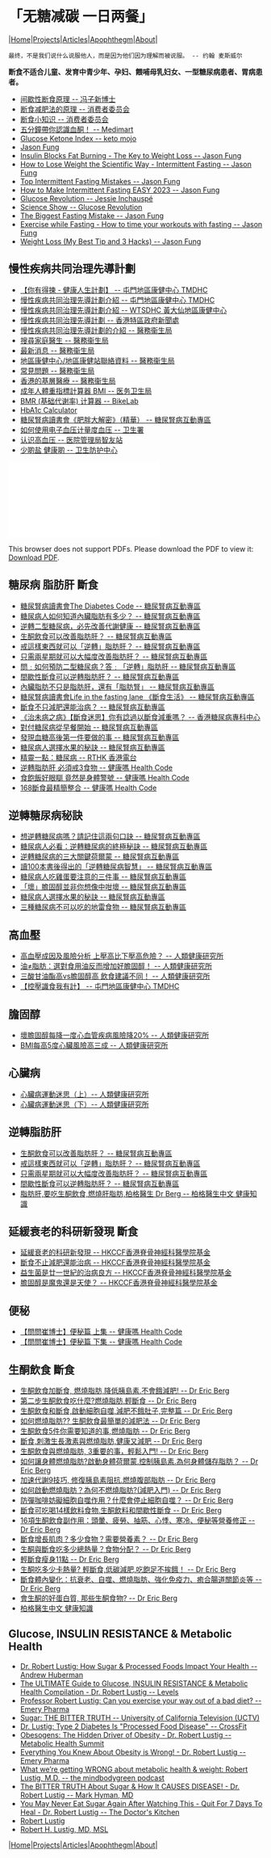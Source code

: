 # 「无糖减碳 一日两餐」

|[Home](/README.md)|[Projects](/projects.md)|[Articles](/articles.md)|[Apophthegm](/apophthegm.md)|[About](/about.md)|

```
最终，不是我们说什么说服他人，而是因为他们因为理解而被说服。 -- 约翰 麦斯威尔
```

**断食不适合儿童、发育中青少年、孕妇、餵哺母乳妇女、一型糖尿病患者、胃病患者。**   

- [间歇性断食原理 -- 冯子新博士](/fasting_theory.md)   
- [断食减肥法的原理 -- 消费者委员会](https://www.consumer.org.hk/sc/article/550-intermittent-fasting/550-intermittent-fasting-principle#tab)    
- [断食小知识 -- 消费者委员会](https://www.consumer.org.hk/sc/article/550-intermittent-fasting/550-intermittent-fasting-knowledge#tab)    
- [五分鐘帶你認識血酮！ -- Medimart ](https://www.medimart.com.hk/5-mins-ketone-ketosis-keto-diet)  
- [Glucose Ketone Index -- keto mojo](https://keto-mojo.com/glucose-ketone-index-gki/)  
- [Jason Fung](https://www.youtube.com/@MyChannel-j3r)  
- [Insulin Blocks Fat Burning - The Key to Weight Loss -- Jason Fung](https://www.youtube.com/watch?v=Y92SE4j_m50)  
- [How to Lose Weight the Scientific Way - Intermittent Fasting -- Jason Fung](https://www.youtube.com/watch?v=6aiR1mFD7Gw)  
- [Top Intermittent Fasting Mistakes -- Jason Fung](https://www.youtube.com/watch?v=1Gmyqs5bTbc)  
- [How to Make Intermittent Fasting EASY 2023 -- Jason Fung](https://www.youtube.com/watch?v=9PdjjrhW5uA)  
- [Glucose Revolution -- Jessie Inchauspé](https://www.youtube.com/@GlucoseRevolution)  
- [Science Show -- Glucose Revolution](https://www.youtube.com/watch?v=J6KHmymKE9M&list=PLANGBhsiwLJJ_dm8Lfxj7fQuWhdPGeIxX)  
- [The Biggest Fasting Mistake -- Jason Fung](https://www.youtube.com/watch?v=r6vkEIeBj_E)  
- [Exercise while Fasting - How to time your workouts with fasting -- Jason Fung](https://www.youtube.com/watch?v=Hun9pmORChw)  
- [Weight Loss (My Best Tip and 3 Hacks) -- Jason Fung](https://www.youtube.com/watch?v=JzUmK2zkOvM)  

## 慢性疾病共同治理先導計劃

- [【你有得揀 - 健康人生計劃】 -- 屯門地區康健中心 TMDHC](https://www.youtube.com/watch?v=LMXZB8TizkQ)  
- [慢性疾病共同治理先導計劃介紹 -- 屯門地區康健中心 TMDHC](https://www.youtube.com/watch?v=O0g_a78pg1s)  
- [慢性疾病共同治理先導計劃介紹 -- WTSDHC 黃大仙地區康健中心 ](https://www.youtube.com/watch?v=5YTqZ2_p_pc)  
- [慢性疾病共同治理先導計劃 -- 香港特區政府新聞處](https://www.youtube.com/watch?v=RwgQMLFufF4)  
- [慢性疾病共同治理先導計劃的介紹 -- 醫務衞生局](https://www.primaryhealthcare.gov.hk/cdcc/tc/gp/introduction.html)  
- [搜尋家庭醫生 -- 醫務衞生局](https://www.primaryhealthcare.gov.hk/cdcc/tc/gp/doctor_search.html)  
- [最新消息 -- 醫務衞生局](https://www.primaryhealthcare.gov.hk/cdcc/tc/gp/news.html)  
- [地區康健中心/地區康健站聯絡資料 -- 醫務衞生局](https://www.primaryhealthcare.gov.hk/cdcc/tc/gp/dhc_list.html)  
- [常見問題 -- 醫務衞生局](https://www.primaryhealthcare.gov.hk/cdcc/tc/gp/faq.html)  
- [香港的基層醫療 -- 醫務衞生局](https://www.primaryhealthcare.gov.hk/cdcc/tc/gp/primary_healthcare_in_hk.html)  
- [成年人體重指標計算器 BMI -- 医务卫生局](https://www.dhc.gov.hk/tc/bmi_calculator.html)  
- [BMR (基础代谢率) 计算器 -- BikeLab](https://bikelab.cn/bmr/)   
- [HbA1c Calculator](https://www.hba1cnet.com/hba1c-calculator/)   
- [糖尿腎病讀書會《肥胖大解密》（精華） -- 糖尿腎病互動專區](https://www.youtube.com/watch?v=IcbUY0IYoDk)  
- [如何使用电子血压计量度血压 -- 卫生署](https://m.youtube.com/watch?v=7FyByk3ZWns)    
- [认识高血压 -- 医院管理局智友站](https://www21.ha.org.hk/smartpatient/SPW/zh-hk/Disease-Information/Disease/?guid=d41c67f5-f6f6-4d12-a1e4-b659ef2fbe43)    
- [少啲盐 健康啲 -- 卫生防护中心](https://www.chp.gov.hk/files/her/less_salt_for_better_health_infographic.pdf)    

<object data="/pdf/认识糖尿病 - 地区康健中心.pdf" type="application/pdf" width="900px" height="700px">
    <embed src="/pdf/认识糖尿病 - 地区康健中心.pdf">
        <p>This browser does not support PDFs. Please download the PDF to view it: <a href="/pdf/认识糖尿病 - 地区康健中心.pdf">Download PDF</a>.</p>
</object>

## 糖尿病 脂肪肝 斷食

- [糖尿腎病讀書會The Diabetes Code -- 糖尿腎病互動專區](https://www.youtube.com/watch?v=bd_p-Fw_PYw)  
- [糖尿病人如何知道內臟脂肪有多少？ -- 糖尿腎病互動專區](https://www.youtube.com/watch?v=GFs_qkpXpbI)  
- [逆轉二型糖尿病，必先改善代謝健康 -- 糖尿腎病互動專區](https://www.youtube.com/watch?v=_ZT-LTTx6xo)  
- [生酮飲食可以改善脂肪肝？ -- 糖尿腎病互動專區](https://www.youtube.com/watch?v=_0QQqHVnHUg)  
- [戒這樣東西就可以「逆轉」脂肪肝？ -- 糖尿腎病互動專區](https://www.youtube.com/watch?v=Yc1bKr2ZNqw)  
- [只需兩星期就可以大幅度改善脂肪肝？ -- 糖尿腎病互動專區](https://www.youtube.com/watch?v=DRc5ah77U5M)  
- [問﹕如何預防二型糖尿病？答﹕「逆轉」脂肪肝 -- 糖尿腎病互動專區](https://www.youtube.com/watch?v=h711mqkUBPY)  
- [間歇性斷食可以逆轉脂肪肝？ -- 糖尿腎病互動專區](https://www.youtube.com/watch?v=DwaPQQiJiCU)  
- [內臟脂肪不只是脂肪肝，還有「脂肪腎」 -- 糖尿腎病互動專區](https://www.youtube.com/watch?v=6OFmMgOeWuw)  
- [糖尿腎病讀書會Life in the fasting lane 《斷食生活》 -- 糖尿腎病互動專區](https://www.youtube.com/watch?v=FRbRmFsmDcU)  
- [斷食不只減肥還能治病？ -- 糖尿腎病互動專區](https://www.youtube.com/watch?v=ute2e0msd_M)  
- [《治未病之病》【斷食迷思】你有諗過以斷食減重嗎？ -- 香港糖尿病專科中心](https://www.youtube.com/watch?v=e8SvW5CDW0c)  
- [對付糖尿病從早餐開始 -- 糖尿腎病互動專區](https://www.youtube.com/watch?v=ZzFU0cmMQYU)  
- [發現血糖高後第一件要做的事 -- 糖尿腎病互動專區](https://www.youtube.com/watch?v=btrK0S-aRJk)  
- [糖尿病人選擇水果的秘訣 -- 糖尿腎病互動專區](https://www.youtube.com/watch?v=vIKvohkqUCM)  
- [精靈一點：糖尿病 -- RTHK 香港電台](https://www.youtube.com/watch?v=HzG2Ul9WB9U)  
- [逆轉脂肪肝 必須戒3食物 -- 健康嗎 Health Code](https://www.youtube.com/watch?v=EWpXGCqM4Xg)  
- [食飽飯好眼瞓 竟然是身體警號 -- 健康嗎 Health Code](https://www.youtube.com/watch?v=H3y3c6cnVh0)  
- [168斷食最精簡整合 -- 健康嗎 Health Code](https://www.youtube.com/watch?v=de1FNqBrRwQ)  

## 逆轉糖尿病秘訣

- [想逆轉糖尿病嗎？請記住這兩句口訣 -- 糖尿腎病互動專區](https://www.youtube.com/watch?v=HlcyZOsMBFc)  
- [糖尿病人必看：逆轉糖尿病的終極秘訣 -- 糖尿腎病互動專區](https://www.youtube.com/watch?v=2YMyB4uTkEE)  
- [逆轉糖尿病的三大關鍵荷爾蒙 -- 糖尿腎病互動專區](https://www.youtube.com/watch?v=DvndvV0k8Kw)  
- [讀100本書後得出的「逆轉糖尿病智慧」 -- 糖尿腎病互動專區](https://www.youtube.com/watch?v=lywF5Qpv2uc)  
- [糖尿病人吃雞蛋要注意的三件事 -- 糖尿腎病互動專區](https://www.youtube.com/watch?v=vZHEheNNIPM)  
- [「壞」膽固醇並非你想像中咁壞 -- 糖尿腎病互動專區](https://www.youtube.com/watch?v=sYCKNR9WRTE)  
- [糖尿病人選擇水果的秘訣 -- 糖尿腎病互動專區](https://www.youtube.com/watch?v=vIKvohkqUCM)  
- [三種糖尿病不可以吃的地雷食物 -- 糖尿腎病互動專區](https://www.youtube.com/watch?v=Ph_syuqDVtI)  

## 高血壓

- [高血壓成因及風險分析 上壓高比下壓高危險？ -- 人類健康研究所](https://www.youtube.com/watch?v=zVwiC7rQMNw)  
- [油≠脂肪：選對食用油反而增加好膽固醇！ -- 人類健康研究所](https://www.youtube.com/watch?v=LIcte9P1qaw)  
- [三酸甘油酯高vs膽固醇高 飲食建議不同！ -- 人類健康研究所](https://www.youtube.com/watch?v=i7dvNgtVCEQ)  
- [【控壓識食我有計】 -- 屯門地區康健中心 TMDHC](https://www.youtube.com/watch?v=j1dNcYLZ880)  

## 膽固醇

- [壞膽固醇每降一度心血管疾病風險降20% -- 人類健康研究所](https://www.youtube.com/watch?v=WLE6YQMLCpI&list=PLHW9VckgbhA0WS2VXJzeHaJhdurPV0ZaK&index=6)  
- [BMI每高5度心臟風險高三成 -- 人類健康研究所](https://www.youtube.com/watch?v=oO9p4b-nxYY&list=PLHW9VckgbhA0WS2VXJzeHaJhdurPV0ZaK&index=29)  

## 心臟病

- [心臟病運動迷思（上）-- 人類健康研究所](https://www.youtube.com/watch?v=gdrXa7vP5DE&list=PLHW9VckgbhA0WS2VXJzeHaJhdurPV0ZaK&index=21)  
- [心臟病運動迷思（下）-- 人類健康研究所](https://www.youtube.com/watch?v=wCdxYMokVOs&list=PLHW9VckgbhA0WS2VXJzeHaJhdurPV0ZaK&index=24)  

## 逆轉脂肪肝

- [生酮飲食可以改善脂肪肝？ -- 糖尿腎病互動專區](https://www.youtube.com/watch?v=_0QQqHVnHUg)  
- [戒這樣東西就可以「逆轉」脂肪肝？ -- 糖尿腎病互動專區](https://www.youtube.com/watch?v=Yc1bKr2ZNqw)  
- [只需兩星期就可以大幅度改善脂肪肝？ -- 糖尿腎病互動專區](https://www.youtube.com/watch?v=DRc5ah77U5M)  
- [間歇性斷食可以逆轉脂肪肝？ -- 糖尿腎病互動專區](https://www.youtube.com/watch?v=DwaPQQiJiCU)  
- [脂肪肝,要吃生酮飲食,燃燒肝脂肪,柏格醫生 Dr Berg -- 柏格醫生中文 健康知識](https://www.youtube.com/watch?v=qczPxQ27lEw)  

## 延緩衰老的科研新發現 斷食

- [延緩衰老的科研新發現 -- HKCCF香港脊骨神經科醫學院基金](https://www.youtube.com/watch?v=aMuo4d0ICQc)  
- [斷食不止減肥還能治病 -- HKCCF香港脊骨神經科醫學院基金](https://www.youtube.com/watch?v=QuZlPRrb8FM)  
- [益生菌是廿一世紀的治病良方 -- HKCCF香港脊骨神經科醫學院基金](https://www.youtube.com/watch?v=jrxSSo7x3y0)  
- [膽固醇是魔鬼還是天使？ -- HKCCF香港脊骨神經科醫學院基金](https://www.youtube.com/watch?v=E3rIezx06C0)

## 便秘

- [【問問崔博士】便秘篇 上集 -- 健康嗎 Health Code](https://www.youtube.com/watch?v=YyqD0FW08jw)  
- [【問問崔博士】便秘篇 下集 -- 健康嗎 Health Code](https://www.youtube.com/watch?v=Rqen3LqacUQ)  

## 生酮飲食  斷食

- [生酮飲食加斷食, 燃燒脂肪,降低胰島素.不會餓減肥! -- Dr Eric Berg](https://www.youtube.com/watch?v=VVZQIMKUWvU)  
- [第二步生酮飲食吃什麼?燃燒脂肪,輕斷食 -- Dr Eric Berg](https://www.youtube.com/watch?v=Nd1RNTymyvM)  
- [生酮飲食和斷食,啟動細胞自噬,減肥不餓肚子,完整篇 -- Dr Eric Berg](https://www.youtube.com/watch?v=ixRVov7w9Dc)  
- [如何燃燒脂肪?? 生酮飲食最簡單的減肥法 -- Dr Eric Berg](https://www.youtube.com/watch?v=Lxk7J6_Cjc0)  
- [生酮飲食5件你需要知道的事,燃燒脂肪 -- Dr Eric Berg](https://www.youtube.com/watch?v=QNlgW4Ss5B4)  
- [斷食,刺激生長激素與燃燒脂肪,健康又減肥 -- Dr Eric Berg](https://www.youtube.com/watch?v=RfiRjYUH9JQ)  
- [生酮飲食與燃燒脂肪, 3重要的事，輕鬆入門! -- Dr Eric Berg](https://www.youtube.com/watch?v=ey6NBYMKqjE)  
- [如何讓身體燃燒脂肪?啟動身體荷爾蒙,控制胰島素.為何身體儲存脂肪？ -- Dr Eric Berg](https://www.youtube.com/watch?v=e7c3IARTdR4)  
- [加速代謝9技巧, 修復胰島素阻抗.燃燒腹部脂肪 -- Dr Eric Berg](https://www.youtube.com/watch?v=W-GzeFKsAxo)  
- [如何啟動燃燒脂肪？為何不燃燒脂肪?(減肥入門) -- Dr Eric Berg](https://www.youtube.com/watch?v=l7rG2GC5TEk)  
- [防彈咖啡妨礙細胞自噬作用？什麼會停止細胞自噬？ -- Dr Eric Berg](https://www.youtube.com/watch?v=as7rFXT-p3k)  
- [斷食可吃喝14樣飲料食物.生酮飲料和間歇性斷食 -- Dr Eric Berg](https://www.youtube.com/watch?v=Uj4vwu8RgD4)  
- [16項生酮飲食副作用：頭暈、疲勞、抽筋、心悸、寒冷、便秘等營養修正 -- Dr Eric Berg](https://www.youtube.com/watch?v=wfdIZQg3cxA)  
- [斷食增長肌肉？多少食物？需要營養素？ -- Dr Eric Berg](https://www.youtube.com/watch?v=RtJ4CWkdhS0)  
- [生酮與斷食吃多少總熱量？食物分配？ -- Dr Eric Berg](https://www.youtube.com/watch?v=e5RNuvJrCdU)  
- [輕斷食瘦身11點 -- Dr Eric Berg](https://www.youtube.com/watch?v=yrwR1CF7jO4)  
- [生酮吃多少卡熱量? 輕斷食,低碳減肥,吃飽足不挨餓！ -- Dr Eric Berg](https://www.youtube.com/watch?v=QWH0Jl8B6Fo)  
- [斷食體內變化：抗衰老、自噬、燃燒脂肪、強化免疫力、癒合腸道關節炎等 -- Dr Eric Berg](https://www.youtube.com/watch?v=SlzBMJvtGHo) 
- [會生酮的好蛋白質, 那些生酮食物? -- Dr Eric Berg](https://www.youtube.com/watch?v=EHs6TkmZbGQ)  
- [柏格醫生中文 健康知識](https://www.youtube.com/@drbergchinese/videos)  

## Glucose, INSULIN RESISTANCE & Metabolic Health

- [Dr. Robert Lustig: How Sugar & Processed Foods Impact Your Health -- Andrew Huberman](https://www.youtube.com/watch?v=n28W4AmvMDE)  
- [The ULTIMATE Guide to Glucose, INSULIN RESISTANCE & Metabolic Health Compilation - Dr. Robert Lustig -- Levels](https://www.youtube.com/watch?v=zG4XD116uy8)  
- [Professor Robert Lustig: Can you exercise your way out of a bad diet?  -- Emery Pharma](https://www.youtube.com/watch?v=Nbmqo-HNHC4)  
- [Sugar: THE BITTER TRUTH -- University of California Television (UCTV)](https://www.youtube.com/watch?v=dBnniua6-oM)  
- [Dr. Lustig: Type 2 Diabetes Is "Processed Food Disease" -- 
CrossFit](https://www.youtube.com/watch?v=f1oRlVKwrio)  
- [Obesogens: The Hidden Driver of Obesity - Dr. Robert Lustig -- Metabolic Health Summit](https://www.youtube.com/watch?v=YxO4KKdCtCs)  
- [Everything You Knew About Obesity is Wrong! - Dr. Robert Lustig -- Emery Pharma](https://www.youtube.com/watch?v=k10chQmT1Eg)  
- [What we’re getting WRONG about metabolic health & weight: Robert Lustig, M.D. -- the mindbodygreen podcast](https://www.youtube.com/watch?v=lTSE6btw9xM)  
- [The BITTER TRUTH About Sugar & How It CAUSES DISEASE! - Dr. Robert Lustig -- Mark Hyman, MD](https://www.youtube.com/watch?v=Lpsmq6S7BMQ)  
- [You May Never Eat Sugar Again After Watching This - Quit For 7 Days To Heal - Dr. Robert Lustig -- The Doctor's Kitchen](https://www.youtube.com/watch?v=VBmvvP53818)  
- [Robert Lustig](https://www.youtube.com/channel/UC0Rnz8dv1-25An6Q8DK5uLg)  
- [Robert H. Lustig, MD, MSL](https://robertlustig.com/)  

|[Home](/README.md)|[Projects](/projects.md)|[Articles](/articles.md)|[Apophthegm](/apophthegm.md)|[About](/about.md)|
